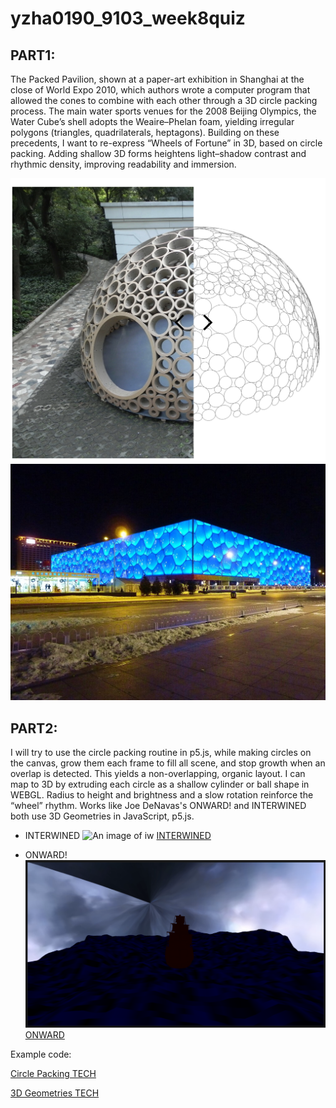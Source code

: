 # yzha0190_9103_week8quiz

## PART1:
The Packed Pavilion, shown at a paper-art exhibition in Shanghai at the close of World Expo 2010, which authors wrote a computer program that allowed the cones to combine with each other through a 3D circle packing process.
The main water sports venues for the 2008 Beijing Olympics, the Water Cube’s shell adopts the Weaire–Phelan foam, yielding irregular polygons (triangles, quadrilaterals, heptagons). 
Building on these precedents, I want to re-express “Wheels of Fortune” in 3D, based on circle packing. Adding shallow 3D forms heightens light–shadow contrast and rhythmic density, improving readability and immersion.


![An image of PP](readmeImages/PackedPavilion.png)
![An image of BJNA](readmeImages/TheBeijingNationalAquaticsCenter.jpg)


## PART2:
I will try to use the circle packing routine in p5.js, while making circles on the canvas, grow them each frame to fill all scene, and stop growth when an overlap is detected. This yields a non-overlapping, organic layout. I can map to 3D by extruding each circle as a shallow cylinder or ball shape in WEBGL. Radius to height and brightness and a slow rotation reinforce the “wheel” rhythm. Works like Joe DeNavas's ONWARD! and INTERWINED both use 3D Geometries in JavaScript, p5.js.

- INTERWINED
![An image of iw](readmeImages/Interwined.png)
[INTERWINED](https://openprocessing.org/sketch/2187000)


- ONWARD!
![An image of ow](readmeImages/ONWARD.png)
[ONWARD](https://openprocessing.org/sketch/2152520)


Example code:

[Circle Packing TECH](https://thecodingtrain.com/challenges/50-animated-circle-packing)

[3D Geometries TECH](https://thecodingtrain.com/tracks/webgl/webgl/2-3d-geometries)
